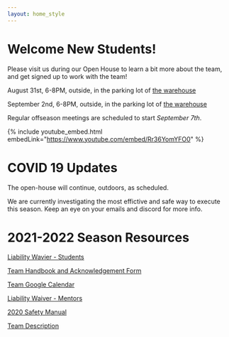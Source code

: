 ```yaml
---
layout: home_style
---
```


# Welcome New Students!

Please visit us during our Open House to learn a bit more about the team, and get signed up to work with the team!

August 31st, 6-8PM, outside, in the parking lot of [the warehouse](contact.html)

September 2nd, 6-8PM, outside, in the parking lot of [the warehouse](contact.html)

Regular offseason meetings are scheduled to start _September 7th_.


{% include youtube_embed.html embedLink="https://www.youtube.com/embed/Rr36YomYFO0" %}


# COVID 19 Updates

The open-house will continue, outdoors, as scheduled.

We are currently investigating the most effictive and safe way to execute this season. Keep an eye on your emails and discord for more info.


# 2021-2022 Season Resources

[Liability Wavier - Students](assets/documents/First-Robotics-Liability-Waiver-Students.pdf)

[Team Handbook and Acknowledgement Form](assets/documents/RC_handbook_2021-2022_v1p0.pdf)

[Team Google Calendar](https://calendar.google.com/calendar/embed?src=frc1736%40gmail.com&ctz=America%2FChicago)

[Liability Waiver - Mentors](assets/documents/First-Robotics-Liability-Waiver-Mentors.pdf)

[2020 Safety Manual](https://www.firstinspires.org/sites/default/files/uploads/resource_library/frc/team-resources/safety/2020/2020-FIRST-Robotics-Competition-Safety-Manual.pdf)

[Team Description](assets/documents/RC_team_description_2021-2022_v1p0.pdf)

